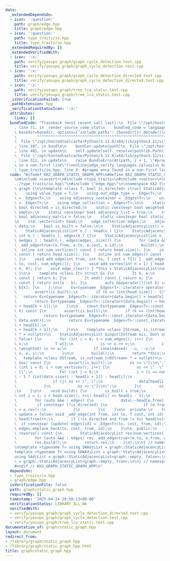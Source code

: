 ```yaml
---
data:
  _extendedDependsOn:
  - icon: ':question:'
    path: graph/edge.hpp
    title: graph/edge.hpp
  - icon: ':question:'
    path: type_traits/io.hpp
    title: type_traits/io.hpp
  _extendedRequiredBy: []
  _extendedVerifiedWith:
  - icon: ':x:'
    path: verify/yosupo_graph/graph_cycle_detection.test.cpp
    title: verify/yosupo_graph/graph_cycle_detection.test.cpp
  - icon: ':x:'
    path: verify/yosupo_graph/graph_cycle_detection_directed.test.cpp
    title: verify/yosupo_graph/graph_cycle_detection_directed.test.cpp
  - icon: ':x:'
    path: verify/yosupo_graph/tree_lca_static.test.cpp
    title: verify/yosupo_graph/tree_lca_static.test.cpp
  _isVerificationFailed: true
  _pathExtension: hpp
  _verificationStatusIcon: ':x:'
  attributes:
    links: []
  bundledCode: "Traceback (most recent call last):\n  File \"/opt/hostedtoolcache/Python/3.12.0/x64/lib/python3.12/site-packages/onlinejudge_verify/documentation/build.py\"\
    , line 71, in _render_source_code_stat\n    bundled_code = language.bundle(stat.path,\
    \ basedir=basedir, options={'include_paths': [basedir]}).decode()\n          \
    \         ^^^^^^^^^^^^^^^^^^^^^^^^^^^^^^^^^^^^^^^^^^^^^^^^^^^^^^^^^^^^^^^^^^^^^^^^^^^^^^^^^\n\
    \  File \"/opt/hostedtoolcache/Python/3.12.0/x64/lib/python3.12/site-packages/onlinejudge_verify/languages/cplusplus.py\"\
    , line 187, in bundle\n    bundler.update(path)\n  File \"/opt/hostedtoolcache/Python/3.12.0/x64/lib/python3.12/site-packages/onlinejudge_verify/languages/cplusplus_bundle.py\"\
    , line 401, in update\n    self.update(self._resolve(pathlib.Path(included), included_from=path))\n\
    \  File \"/opt/hostedtoolcache/Python/3.12.0/x64/lib/python3.12/site-packages/onlinejudge_verify/languages/cplusplus_bundle.py\"\
    , line 312, in update\n    raise BundleErrorAt(path, i + 1, \"#pragma once found\
    \ in a non-first line\")\nonlinejudge_verify.languages.cplusplus_bundle.BundleErrorAt:\
    \ type_traits/io.hpp: line 4: #pragma once found in a non-first line\n"
  code: "#ifndef KK2_GRAPH_STATIC_GRAPH_HPP\n#define KK2_GRAPH_STATIC_GRAPH_HPP 1\n\
    \n#include <cassert>\n#include <type_traits>\n#include <vector>\n\n#include \"\
    ../type_traits/io.hpp\"\n#include \"edge.hpp\"\n\nnamespace kk2 {\n\nnamespace\
    \ graph {\n\ntemplate <class T, bool is_directed> struct StaticAdjacencyList {\n\
    \    using value_type = T;\n    using out_edge_type = _Edge<T>;\n    using out_edges\
    \ = _Edges<T>;\n    using adjacency_container = _Edges<T>;\n    using edge_type\
    \ = _Edge<T>;\n    using edge_collection = _Edges<T>;\n\n    static constexpr\
    \ bool directed = is_directed;\n    static constexpr bool weighted = !std::is_same_v<T,\
    \ empty>;\n    static constexpr bool adjacency_list = true;\n    static constexpr\
    \ bool adjacency_matrix = false;\n    static constexpr bool static_graph = true;\n\
    \n    std::vector<int> head;\n    edge_collection edges;\n    adjacency_container\
    \ data;\n    bool is_built = false;\n\n    StaticAdjacencyList() = default;\n\
    \    StaticAdjacencyList(int n_) : head(n_) {}\n    StaticAdjacencyList(int n_,\
    \ int m_) : head(n_), edges(m_) {}\n    StaticAdjacencyList(int n_, const edge_collection\
    \ &edges_) : head(n_), edges(edges_.size()) {\n        for (auto &&e : edges)\
    \ _add_edge<true>(e.from, e.to, e.cost, e.id);\n        build();\n    }\n\n  \
    \  inline int num_vertices() const { return head.size(); }\n    inline int size()\
    \ const { return head.size(); }\n    inline int num_edges() const { return edges.size();\
    \ }\n    void add_edge(int from, int to, T cost = T{}) { _add_edge<false>(from,\
    \ to, cost, num_edges()); }\n    void add_vertex(int n = 1) { head.insert(head.end(),\
    \ n, 0); }\n    void edge_clear() { *this = StaticAdjacencyList(num_vertices());\
    \ }\n\n    template <class It> struct Es {\n        It b, e;\n        It begin()\
    \ const { return b; }\n        It end() const { return e; }\n        int size()\
    \ const { return int(e - b); }\n        auto &&operator[](int k) const { return\
    \ b[k]; }\n    };\n\n    Es<typename _Edges<T>::iterator> operator[](int k) {\n\
    \        assert(is_built);\n        if (k == (int)head.size() - 1)\n         \
    \   return Es<typename _Edges<T>::iterator>{data.begin() + head[k], data.end()};\n\
    \        return Es<typename _Edges<T>::iterator>{data.begin() + head[k], data.begin()\
    \ + head[k + 1]};\n    }\n\n    const Es<typename _Edges<T>::const_iterator> operator[](int\
    \ k) const {\n        assert(is_built);\n        if (k == (int)head.size() - 1)\n\
    \            return Es<typename _Edges<T>::const_iterator>{data.begin() + head[k],\
    \ data.end()};\n        return Es<typename _Edges<T>::const_iterator>{data.begin()\
    \ + head[k],\n                                                      data.begin()\
    \ + head[k + 1]};\n    }\n\n    template <class IStream, is_istream_t<IStream>\
    \ * = nullptr>\n    StaticAdjacencyList &input(IStream &is, bool oneindexed =\
    \ false) {\n        for (int i = 0; i < num_edges(); i++) {\n            int u,\
    \ v;\n            T w{};\n            is >> u >> v;\n            if constexpr\
    \ (weighted) is >> w;\n            if (oneindexed) --u, --v;\n            _add_edge<true>(u,\
    \ v, w, i);\n        }\n\n        build();\n        return *this;\n    }\n\n \
    \   template <class OStream, is_ostream_t<OStream> * = nullptr>\n    void debug_output(OStream\
    \ &os) const {\n        assert(is_built);\n        os << \"[\\n\";\n        for\
    \ (int i = 0; i < num_vertices(); i++) {\n            os << \"  \" << i << \"\
    : [\";\n            for (int j = 0;\n                 j < (i == num_vertices()\
    \ - 1 ? (int)data.size() : head[i + 1]) - head[i];\n                 j++) {\n\
    \                if (j) os << \", \";\n                data[head[i] + j].debug_output(os);\n\
    \            }\n            os << \"]\\n\";\n        }\n        os << \"]\\n\"\
    ;\n    }\n\n    void build() {\n        is_built = true;\n        for (unsigned\
    \ int i = 1; i < head.size(); ++i) head[i] += head[i - 1];\n        data.resize(head.back());\n\
    \        for (auto &&e : edges) {\n            data[--head[e.from]] = e;\n   \
    \         if constexpr (!is_directed) {\n                if (e.from != e.to) data[--head[e.to]]\
    \ = e.rev();\n            }\n        }\n    }\n\n  private:\n    template <bool\
    \ update = false> void _add_edge(int from, int to, T cost, int id) {\n       \
    \ head[from]++;\n        if (!is_directed and from != to) head[to]++;\n      \
    \  if constexpr (update) edges[id] = _Edge<T>(to, cost, from, id);\n        else\
    \ edges.emplace_back(to, cost, from, id);\n    }\n\n  public:\n    StaticAdjacencyList\
    \ reverse() const {\n        StaticAdjacencyList res(num_vertices(), num_edges());\n\
    \        for (auto &&e : edges) res._add_edge<true>(e.to, e.from, e.cost, e.id);\n\
    \        res.build();\n        return res;\n    }\n};\n\n} // namespace graph\n\
    \ntemplate <typename T> using SWAdjList = graph::StaticAdjacencyList<T, false>;\n\
    template <typename T> using SDWAdjList = graph::StaticAdjacencyList<T, true>;\n\
    using SAdjList = graph::StaticAdjacencyList<graph::empty, false>;\nusing SDAdjList\
    \ = graph::StaticAdjacencyList<graph::empty, true>;\n\n} // namespace kk2\n\n\
    #endif // KK2_GRAPH_STATIC_GRAPH_HPP\n"
  dependsOn:
  - type_traits/io.hpp
  - graph/edge.hpp
  isVerificationFile: false
  path: graph/static_graph.hpp
  requiredBy: []
  timestamp: '2025-04-24 20:50:13+09:00'
  verificationStatus: LIBRARY_ALL_WA
  verifiedWith:
  - verify/yosupo_graph/graph_cycle_detection_directed.test.cpp
  - verify/yosupo_graph/graph_cycle_detection.test.cpp
  - verify/yosupo_graph/tree_lca_static.test.cpp
documentation_of: graph/static_graph.hpp
layout: document
redirect_from:
- /library/graph/static_graph.hpp
- /library/graph/static_graph.hpp.html
title: graph/static_graph.hpp
---
```

